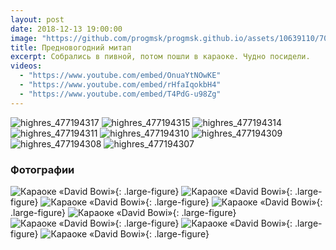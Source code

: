 ```yaml
---
layout: post
date: 2018-12-13 19:00:00
image: "https://github.com/progmsk/progmsk.github.io/assets/10639110/7091d209-bc4a-43c4-a54a-6ac318723410"
title: Предновогодний митап
excerpt: Собрались в пивной, потом пошли в караоке. Чудно посидели.
videos:
  - "https://www.youtube.com/embed/OnuaYtNOwKE"
  - "https://www.youtube.com/embed/rHfaIqokbH4"
  - "https://www.youtube.com/embed/T4PdG-u98Zg"
---
```


![highres_477194317](https://github.com/progmsk/progmsk.github.io/assets/10639110/95b49e69-6113-47f0-b8ac-ad5eca4a96ab)
![highres_477194315](https://github.com/progmsk/progmsk.github.io/assets/10639110/09d6b833-cc90-4fff-812e-41c564dd860c)
![highres_477194314](https://github.com/progmsk/progmsk.github.io/assets/10639110/f4b0038b-db28-4fa3-b61b-5dcc9cfdcfe4)
![highres_477194311](https://github.com/progmsk/progmsk.github.io/assets/10639110/02ca1afc-b643-4f83-895b-60cc1b76c31b)
![highres_477194310](https://github.com/progmsk/progmsk.github.io/assets/10639110/19fe3e7c-cd06-42d7-9ae3-5b668b069e49)
![highres_477194309](https://github.com/progmsk/progmsk.github.io/assets/10639110/d69aa5a9-cb12-40fa-9943-73b3e6fabf97)
![highres_477194308](https://github.com/progmsk/progmsk.github.io/assets/10639110/d39de111-39e0-42d1-99f9-5ebbe9d98bff)
![highres_477194307](https://github.com/progmsk/progmsk.github.io/assets/10639110/5207f27c-a11f-4920-a988-bda97ee72991)

### Фотографии

![Караоке &laquo;David Bowi&raquo;](https://secure.meetupstatic.com/photos/event/3/7/e/3/highres_477194307.jpeg){: .large-figure}
![Караоке &laquo;David Bowi&raquo;](https://secure.meetupstatic.com/photos/event/3/7/e/4/highres_477194308.jpeg){: .large-figure}
![Караоке &laquo;David Bowi&raquo;](https://secure.meetupstatic.com/photos/event/3/7/e/5/highres_477194309.jpeg){: .large-figure}
![Караоке &laquo;David Bowi&raquo;](https://secure.meetupstatic.com/photos/event/3/7/e/6/highres_477194310.jpeg){: .large-figure}
![Караоке &laquo;David Bowi&raquo;](https://secure.meetupstatic.com/photos/event/3/7/e/7/highres_477194311.jpeg){: .large-figure}
![Караоке &laquo;David Bowi&raquo;](https://secure.meetupstatic.com/photos/event/3/7/e/a/highres_477194314.jpeg){: .large-figure}
![Караоке &laquo;David Bowi&raquo;](https://secure.meetupstatic.com/photos/event/3/7/e/b/highres_477194315.jpeg){: .large-figure}
![Караоке &laquo;David Bowi&raquo;](https://secure.meetupstatic.com/photos/event/3/7/e/d/highres_477194317.jpeg){: .large-figure}
